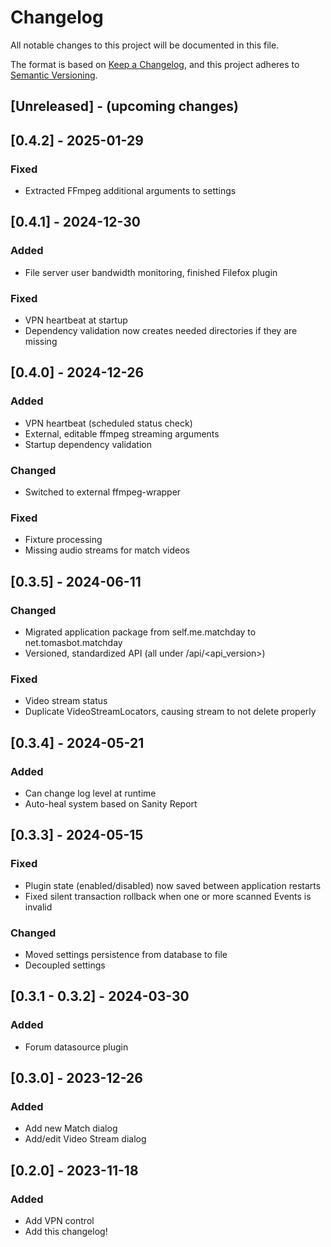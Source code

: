 # Changelog

All notable changes to this project will be documented in this file.

The format is based on [Keep a Changelog](https://keepachangelog.com/en/1.0.0/),
and this project adheres to [Semantic Versioning](https://semver.org/spec/v2.0.0.html).

## [Unreleased] - (upcoming changes)

## [0.4.2] - 2025-01-29

### Fixed

- Extracted FFmpeg additional arguments to settings

## [0.4.1] - 2024-12-30

### Added

- File server user bandwidth monitoring, finished Filefox plugin

### Fixed

- VPN heartbeat at startup
- Dependency validation now creates needed directories if they are missing

## [0.4.0] - 2024-12-26

### Added

- VPN heartbeat (scheduled status check)
- External, editable ffmpeg streaming arguments
- Startup dependency validation

### Changed

- Switched to external ffmpeg-wrapper

### Fixed

- Fixture processing
- Missing audio streams for match videos

## [0.3.5] - 2024-06-11

### Changed

- Migrated application package from self.me.matchday to net.tomasbot.matchday
- Versioned, standardized API (all under /api/<api_version>)

### Fixed

- Video stream status
- Duplicate VideoStreamLocators, causing stream to not delete properly

## [0.3.4] - 2024-05-21

### Added

- Can change log level at runtime
- Auto-heal system based on Sanity Report

## [0.3.3] - 2024-05-15

### Fixed

- Plugin state (enabled/disabled) now saved between application restarts
- Fixed silent transaction rollback when one or more scanned Events is invalid

### Changed

- Moved settings persistence from database to file
- Decoupled settings

## [0.3.1 - 0.3.2] - 2024-03-30

### Added

- Forum datasource plugin

## [0.3.0] - 2023-12-26

### Added

- Add new Match dialog
- Add/edit Video Stream dialog

## [0.2.0] - 2023-11-18

### Added

- Add VPN control
- Add this changelog!